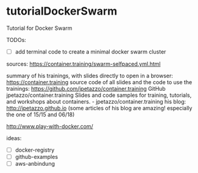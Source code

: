 # tutorialDockerSwarm
Tutorial for Docker Swarm

TODOs:
- [ ]  add terminal code to create a minimal docker swarm cluster

sources:
https://container.training/swarm-selfpaced.yml.html

summary of his trainings, with slides directly to open in a browser: https://container.training
source code of all slides and the code to use the trainings: https://github.com/jpetazzo/container.training
GitHub
jpetazzo/container.training
Slides and code samples for training, tutorials, and workshops about containers. - jpetazzo/container.training
his blog: http://jpetazzo.github.io 
(some articles of his blog are amazing! especially the one of 15/15 and 06/18)

http://www.play-with-docker.com/

ideas:
- [ ]  docker-registry
- [ ]  github-examples
- [ ]  aws-anbindung
